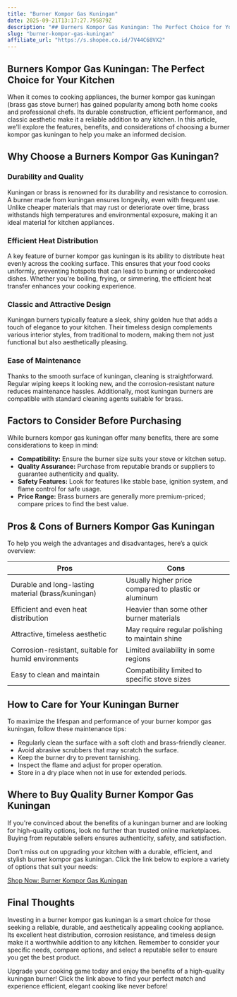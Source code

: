 ```yaml
---
title: "Burner Kompor Gas Kuningan"
date: 2025-09-21T13:17:27.795879Z
description: "## Burners Kompor Gas Kuningan: The Perfect Choice for Your Kitchen..."
slug: "burner-kompor-gas-kuningan"
affiliate_url: "https://s.shopee.co.id/7V44C68VX2"
---
```

## Burners Kompor Gas Kuningan: The Perfect Choice for Your Kitchen

When it comes to cooking appliances, the burner kompor gas kuningan (brass gas stove burner) has gained popularity among both home cooks and professional chefs. Its durable construction, efficient performance, and classic aesthetic make it a reliable addition to any kitchen. In this article, we'll explore the features, benefits, and considerations of choosing a burner kompor gas kuningan to help you make an informed decision.

## Why Choose a Burners Kompor Gas Kuningan?

### Durability and Quality

Kuningan or brass is renowned for its durability and resistance to corrosion. A burner made from kuningan ensures longevity, even with frequent use. Unlike cheaper materials that may rust or deteriorate over time, brass withstands high temperatures and environmental exposure, making it an ideal material for kitchen appliances.

### Efficient Heat Distribution

A key feature of burner kompor gas kuningan is its ability to distribute heat evenly across the cooking surface. This ensures that your food cooks uniformly, preventing hotspots that can lead to burning or undercooked dishes. Whether you're boiling, frying, or simmering, the efficient heat transfer enhances your cooking experience.

### Classic and Attractive Design

Kuningan burners typically feature a sleek, shiny golden hue that adds a touch of elegance to your kitchen. Their timeless design complements various interior styles, from traditional to modern, making them not just functional but also aesthetically pleasing.

### Ease of Maintenance

Thanks to the smooth surface of kuningan, cleaning is straightforward. Regular wiping keeps it looking new, and the corrosion-resistant nature reduces maintenance hassles. Additionally, most kuningan burners are compatible with standard cleaning agents suitable for brass.

## Factors to Consider Before Purchasing

While burners kompor gas kuningan offer many benefits, there are some considerations to keep in mind:

- **Compatibility:** Ensure the burner size suits your stove or kitchen setup.
- **Quality Assurance:** Purchase from reputable brands or suppliers to guarantee authenticity and quality.
- **Safety Features:** Look for features like stable base, ignition system, and flame control for safe usage.
- **Price Range:** Brass burners are generally more premium-priced; compare prices to find the best value.

## Pros & Cons of Burners Kompor Gas Kuningan

To help you weigh the advantages and disadvantages, here’s a quick overview:

| Pros                                                     | Cons                                                      |
|----------------------------------------------------------|-----------------------------------------------------------|
| Durable and long-lasting material (brass/kuningan)    | Usually higher price compared to plastic or aluminum    |
| Efficient and even heat distribution                     | Heavier than some other burner materials                |
| Attractive, timeless aesthetic                          | May require regular polishing to maintain shine       |
| Corrosion-resistant, suitable for humid environments   | Limited availability in some regions                     |
| Easy to clean and maintain                              | Compatibility limited to specific stove sizes          |

## How to Care for Your Kuningan Burner

To maximize the lifespan and performance of your burner kompor gas kuningan, follow these maintenance tips:

- Regularly clean the surface with a soft cloth and brass-friendly cleaner.
- Avoid abrasive scrubbers that may scratch the surface.
- Keep the burner dry to prevent tarnishing.
- Inspect the flame and adjust for proper operation.
- Store in a dry place when not in use for extended periods.

## Where to Buy Quality Burner Kompor Gas Kuningan

If you're convinced about the benefits of a kuningan burner and are looking for high-quality options, look no further than trusted online marketplaces. Buying from reputable sellers ensures authenticity, safety, and satisfaction.

Don’t miss out on upgrading your kitchen with a durable, efficient, and stylish burner kompor gas kuningan. Click the link below to explore a variety of options that suit your needs:

[Shop Now: Burner Kompor Gas Kuningan](https://s.shopee.co.id/7V44C68VX2)

## Final Thoughts

Investing in a burner kompor gas kuningan is a smart choice for those seeking a reliable, durable, and aesthetically appealing cooking appliance. Its excellent heat distribution, corrosion resistance, and timeless design make it a worthwhile addition to any kitchen. Remember to consider your specific needs, compare options, and select a reputable seller to ensure you get the best product.

Upgrade your cooking game today and enjoy the benefits of a high-quality kuningan burner! Click the link above to find your perfect match and experience efficient, elegant cooking like never before!